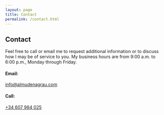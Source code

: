 ```yaml
---
layout: page
title: Contact
permalink: /contact.html
---
```

<!-- ======= Contact Section ======= -->
<section id="contact" class="contact section-bg">
<div class="container">

<div class="section-title">
  <h2>Contact</h2>
<p>Feel free to call or email me to request additional information or to discuss how I may be of service to you. My business hours are from 9:00 a.m. to 6:00 p.m., Monday through Friday.
</p>
</div>

<div class="row mt-5 justify-content-center">

  <div class="col-lg-10">
    <div class="info-wrap">
      <div class="row">
        <div class="col-lg-6 info mt-4 mt-lg-0">
          <i class="icofont-envelope"></i>
          <h4>Email:</h4>
          <p><a href="mailto:info@almudenagrau.com">info@almudenagrau.com</a></p>
        </div>
         <div class="col-lg-6 info mt-4 mt-lg-0">
          <i class="icofont-phone"></i>
          <h4>Call:</h4>
          <p><a href="tel:+34607984025">+34 607 984 025</a></p>
        </div>
      </div>
    </div>

  </div>

</div>
<!-- ======= Contact 

<div class="row mt-5 justify-content-center">
  <div class="col-lg-10">
    <form action="forms/contact.php" method="post" role="form" class="php-email-form">
      <div class="form-row">
        <div class="col-md-6 form-group">
          <input type="text" name="name" class="form-control" id="name" placeholder="Your Name" data-rule="minlen:4" data-msg="Please enter at least 4 chars" />
          <div class="validate"></div>
        </div>
        <div class="col-md-6 form-group">
          <input type="email" class="form-control" name="email" id="email" placeholder="Your Email" data-rule="email" data-msg="Please enter a valid email" />
          <div class="validate"></div>
        </div>
      </div>
      <div class="form-group">
        <input type="text" class="form-control" name="subject" id="subject" placeholder="Subject" data-rule="minlen:4" data-msg="Please enter at least 8 chars of subject" />
        <div class="validate"></div>
      </div>
      <div class="form-group">
        <textarea class="form-control" name="message" rows="5" data-rule="required" data-msg="Please write something for us" placeholder="Message"></textarea>
        <div class="validate"></div>
      </div>
      <div class="mb-3">
        <div class="loading">Loading</div>
        <div class="error-message"></div>
        <div class="sent-message">Your message has been sent. Thank you!</div>
      </div>
      <div class="text-center"><button type="submit">Send Message</button></div>
    </form>
  </div>

</div>

Contact Section ======= -->
</div>
</section><!-- End Contact Section -->

